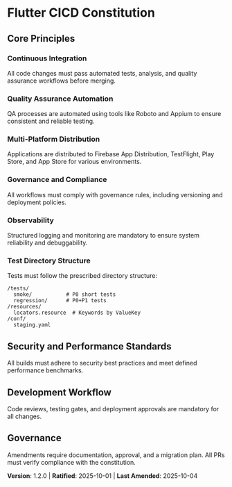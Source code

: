 <!--
Sync Impact Report:
- Version change: 1.1.0 → 1.2.0
- Modified Principles: None
- Added Sections: Test Directory Structure
- Removed Sections: None
- Templates requiring updates: ✅ plan-template.md, ✅ spec-template.md, ✅ tasks-template.md
- Follow-up TODOs: None
-->

# Flutter CICD Constitution

## Core Principles

### Continuous Integration

All code changes must pass automated tests, analysis, and quality assurance workflows before merging.

### Quality Assurance Automation

QA processes are automated using tools like Roboto and Appium to ensure consistent and reliable testing.

### Multi-Platform Distribution

Applications are distributed to Firebase App Distribution, TestFlight, Play Store, and App Store for various environments.

### Governance and Compliance

All workflows must comply with governance rules, including versioning and deployment policies.

### Observability

Structured logging and monitoring are mandatory to ensure system reliability and debuggability.

### Test Directory Structure

Tests must follow the prescribed directory structure:

```
/tests/
  smoke/           # P0 short tests
  regression/      # P0+P1 tests
/resources/
  locators.resource  # Keywords by ValueKey
/conf/
  staging.yaml
```

## Security and Performance Standards

All builds must adhere to security best practices and meet defined performance benchmarks.

## Development Workflow

Code reviews, testing gates, and deployment approvals are mandatory for all changes.

## Governance

Amendments require documentation, approval, and a migration plan. All PRs must verify compliance with the constitution.

**Version**: 1.2.0 | **Ratified**: 2025-10-01 | **Last Amended**: 2025-10-04
